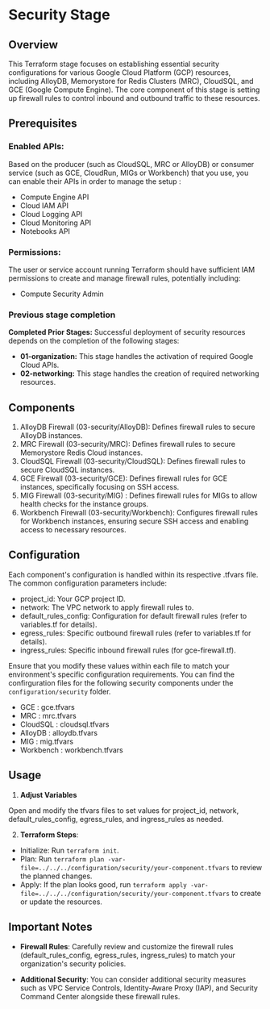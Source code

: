 # Security Stage

## Overview

This Terraform stage focuses on establishing essential security configurations for various Google Cloud Platform (GCP) resources, including AlloyDB, Memorystore for Redis Clusters (MRC), CloudSQL, and GCE (Google Compute Engine). The core component of this stage is setting up firewall rules to control inbound and outbound traffic to these resources.

## Prerequisites

### Enabled APIs:

Based on the producer (such as CloudSQL, MRC or AlloyDB) or consumer service (such as GCE, CloudRun, MIGs or Workbench) that you use, you can enable their APIs in order to manage the setup :

- Compute Engine API
- Cloud IAM API
- Cloud Logging API
- Cloud Monitoring API
- Notebooks API


### Permissions:

The user or service account running Terraform should have sufficient IAM permissions to create and manage firewall rules, potentially including:

- Compute Security Admin

### Previous stage completion

**Completed Prior Stages:** Successful deployment of security resources depends on the completion of the following stages:
  * **01-organization:** This stage handles the activation of required Google Cloud APIs.
  * **02-networking:** This stage handles the creation of required networking resources.

## Components

1. AlloyDB Firewall (03-security/AlloyDB): Defines firewall rules to secure AlloyDB instances.
2. MRC Firewall (03-security/MRC): Defines firewall rules to secure Memorystore Redis Cloud instances.
3. CloudSQL Firewall (03-security/CloudSQL): Defines firewall rules to secure CloudSQL instances.
4. GCE Firewall (03-security/GCE): Defines firewall rules for GCE instances, specifically focusing on SSH access.
5. MIG Firewall (03-security/MIG) : Defines firewall rules for MIGs to allow health checks for the instance groups.
6. Workbench Firewall (03-security/Workbench): Configures firewall rules for Workbench instances, ensuring secure SSH access and enabling access to necessary resources.

## Configuration

Each component's configuration is handled within its respective .tfvars file. The common configuration parameters include:

- project_id: Your GCP project ID.
- network: The VPC network to apply firewall rules to.
- default_rules_config: Configuration for default firewall rules (refer to variables.tf for details).
- egress_rules: Specific outbound firewall rules (refer to variables.tf for details).
- ingress_rules: Specific inbound firewall rules (for gce-firewall.tf).

Ensure that you modify these values within each file to match your environment's specific configuration requirements. You can find the confirguration files for the following security components under the `configuration/security` folder.

- GCE : gce.tfvars
- MRC : mrc.tfvars
- CloudSQL : cloudsql.tfvars
- AlloyDB : alloydb.tfvars
- MIG : mig.tfvars
- Workbench : workbench.tfvars

## Usage

1. **Adjust Variables**

Open and modify the tfvars files to set values for project_id, network, default_rules_config, egress_rules, and ingress_rules as needed.

2. **Terraform Steps**:

- Initialize: Run `terraform init`.
- Plan: Run `terraform plan -var-file=../../../configuration/security/your-component.tfvars` to review the planned changes.
- Apply:  If the plan looks good, run `terraform apply -var-file=../../../configuration/security/your-component.tfvars` to create or update the resources.

## Important Notes

- **Firewall Rules**: Carefully review and customize the firewall rules (default_rules_config, egress_rules, ingress_rules) to match your organization's security policies.

- **Additional Security**: You can consider additional security measures such as VPC Service Controls, Identity-Aware Proxy (IAP), and Security Command Center alongside these firewall rules.
